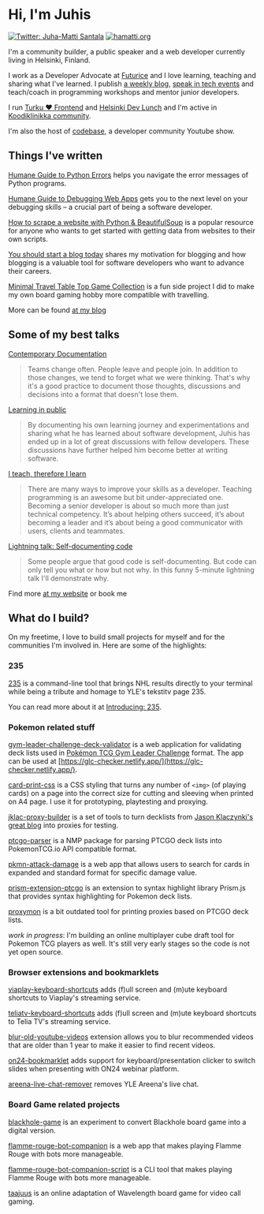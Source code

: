 # Hi, I'm Juhis

[![Twitter: Juha-Matti Santala](https://img.shields.io/badge/-twitter-%231DA1F2?logo=twitter&logoColor=white&link=https://twitter.com/hamatti)](https://twitter.com/hamatti) [![hamatti.org](https://img.shields.io/badge/-hamatti.org-%23971226?link=https://hamatti.org)](https://hamatti.org)

I'm a community builder, a public speaker and a web developer currently living in Helsinki, Finland.

I work as a Developer Advocate at [Futurice](https://futurice.com) and I love learning, teaching and sharing what I've learned. I publish [a weekly blog](https://hamatti.org/blog), [speak in tech events](https://hamatti.org/speaking) and teach/coach in programming workshops and mentor junior developers.

I run [Turku ❤️  Frontend](https://turkufrontend.fi) and [Helsinki Dev Lunch](https://helsinkidevlunch.org/) and I'm active in [Koodiklinikka community](https://koodiklinikka.fi/).

I'm also the host of [codebase](https://hamatti.org/codebase), a developer community Youtube show.

## Things I've written

[Humane Guide to Python Errors](https://hamatti.org/guides/humane-guide-to-python-errors/) helps you navigate the error messages of Python programs.

[Humane Guide to Debugging Web Apps](https://hamatti.org/guides/humane-guide-to-debugging/) gets you to the next level on your debugging skills – a crucial part of being a software developer.

[How to scrape a website with Python & BeautifulSoup](https://hamatti.org/posts/how-to-scrape-website-with-python-beautifulsoup/) is a popular resource for anyone who wants to get started with getting data from websites to their own scripts.

[You should start a blog today](https://hamatti.org/posts/you-should-start-a-blog-today/) shares my motivation for blogging and how blogging is a valuable tool for software developers who want to advance their careers.

[Minimal Travel Table Top Game Collection](https://hamatti.org/posts/minimal-travel-tabletop-game-collection/) is a fun side project I did to make my own board gaming hobby more compatible with travelling.

More can be found [at my blog](https://hamatti.org/blog)

## Some of my best talks

[Contemporary Documentation](https://hamatti.org/talks/contemporary-documentation/)

> Teams change often. People leave and people join. In addition to those changes, we tend to forget what we were thinking. That's why it's a good practice to document those thoughts, discussions and decisions into a format that doesn't lose them.

[Learning in public](https://www.youtube.com/watch?v=PXEORvNKYvc)

> By documenting his own learning journey and experimentations and sharing what he has learned about software development, Juhis has ended up in a lot of great discussions with fellow developers. These discussions have further helped him become better at writing software.

[I teach, therefore I learn](https://hamatti.org/talks/i-teach-therefore-i-learn/)

> There are many ways to improve your skills as a developer. Teaching programming is an awesome but bit under-appreciated one. Becoming a senior developer is about so much more than just technical competency. It’s about helping others succeed, it’s about becoming a leader and it’s about being a good communicator with users, clients and teammates.

[Lightning talk: Self-documenting code](https://www.youtube.com/watch?v=o8Un1w30IDk)

> Some people argue that good code is self-documenting. But code can only tell you what or how but not why. In this funny 5-minute lightning talk I'll demonstrate why.

Find more [at my website](https://hamatti.org/speaking) or book me 

## What do I build?

On my freetime, I love to build small projects for myself and for the communities I'm involved in. Here are some of the highlights:

### 235

[235](https://github.com/Hamatti/nhl-235) is a command-line tool that brings NHL results directly to your terminal while being a tribute and homage to YLE's tekstitv page 235.

You can read more about it at [Introducing: 235](https://hamatti.org/posts/introducing-235/).

### Pokemon related stuff

[gym-leader-challenge-deck-validator](https://github.com/Hamatti/gym-leader-challenge-deck-validator) is a web application for validating deck lists used in [Pokémon TCG Gym Leader Challenge](https://gymleaderchallenge.com/) format. The app can be used at [https://glc-checker.netlify.app/](https://glc-checker.netlify.app/).

[card-print-css](https://github.com/Hamatti/card-print-css) is a CSS styling that turns any number of `<img>` (of playing cards) on a page into the correct size for cutting and sleeving when printed on A4 page. I use it for prototyping, playtesting and proxying.

[jklac-proxy-builder](https://github.com/Hamatti/jklac-proxy-builder) is a set of tools to turn decklists from [Jason Klaczynki's great blog](https://jklaczpokemon.wordpress.com/) into proxies for testing.

[ptcgo-parser](https://github.com/Hamatti/ptcgo-parser) is a NMP package for parsing PTCGO deck lists into PokemonTCG.io API compatible format.

[pkmn-attack-damage](https://github.com/Hamatti/pkmn-attack-damage) is a web app that allows users to search for cards in expanded and standard format for specific damage value.

[prism-extension-ptcgo](https://github.com/Hamatti/prism-extension-ptcgo) is an extension to syntax highlight library Prism.js that provides syntax highlighting for Pokemon deck lists.

[proxymon](https://github.com/Hamatti/proxymon) is a bit outdated tool for printing proxies based on PTCGO deck lists.

_work in progress_: I'm building an online multiplayer cube draft tool for Pokemon TCG players as well. It's still very early stages so the code is not yet open source.

### Browser extensions and bookmarklets

[viaplay-keyboard-shortcuts](https://github.com/Hamatti/viaplay-keyboard-shortcuts) adds (f)ull screen and (m)ute keyboard shortcuts to Viaplay's streaming service.

[teliatv-keyboard-shortcuts](https://github.com/Hamatti/teliatv-keyboard-shortcuts) adds (f)ull screen and (m)ute keyboard shortcuts to Telia TV's streaming service.

[blur-old-youtube-videos](https://github.com/Hamatti/blur-old-youtube-videos) extension allows you to blur recommended videos that are older than 1 year to make it easier to find recent videos.

[on24-bookmarklet](https://gist.github.com/Hamatti/11de9fd64e226738c00c8a8b2fad024e) adds support for keyboard/presentation clicker to switch slides when presenting with ON24 webinar platform.

[areena-live-chat-remover](https://gist.github.com/Hamatti/5f33ce7fd1554e43fb8527b6268a6acd) removes YLE Areena's live chat.

### Board Game related projects

[blackhole-game](https://github.com/Hamatti/blackhole-game) is an experiment to convert Blackhole board game into a digital version.

[flamme-rouge-bot-companion](https://github.com/Hamatti/flamme-rouge-bot-companion) is a web app that makes playing Flamme Rouge with bots more manageable.

[flamme-rouge-bot-companion-script](https://github.com/Hamatti/flamme-rouge-bot-companion-script) is a CLI tool that makes playing Flamme Rouge with bots more manageable.

[taajuus](https://github.com/Hamatti/taajuus) is an online adaptation of Wavelength board game for video call gaming. 


